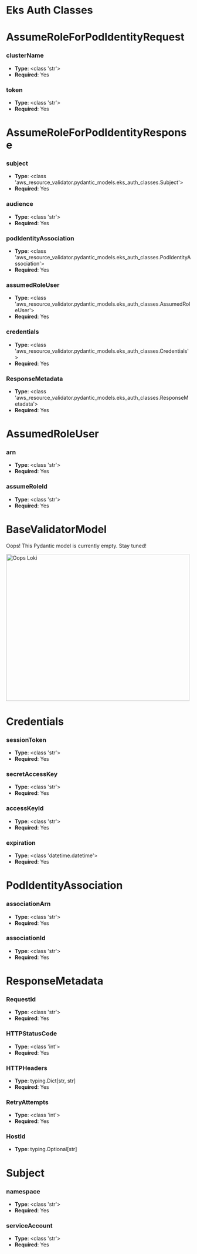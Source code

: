 # Eks Auth Classes

# AssumeRoleForPodIdentityRequest

### clusterName
- **Type**: <class 'str'>
- **Required**: Yes

### token
- **Type**: <class 'str'>
- **Required**: Yes


# AssumeRoleForPodIdentityResponse

### subject
- **Type**: <class 'aws_resource_validator.pydantic_models.eks_auth_classes.Subject'>
- **Required**: Yes

### audience
- **Type**: <class 'str'>
- **Required**: Yes

### podIdentityAssociation
- **Type**: <class 'aws_resource_validator.pydantic_models.eks_auth_classes.PodIdentityAssociation'>
- **Required**: Yes

### assumedRoleUser
- **Type**: <class 'aws_resource_validator.pydantic_models.eks_auth_classes.AssumedRoleUser'>
- **Required**: Yes

### credentials
- **Type**: <class 'aws_resource_validator.pydantic_models.eks_auth_classes.Credentials'>
- **Required**: Yes

### ResponseMetadata
- **Type**: <class 'aws_resource_validator.pydantic_models.eks_auth_classes.ResponseMetadata'>
- **Required**: Yes


# AssumedRoleUser

### arn
- **Type**: <class 'str'>
- **Required**: Yes

### assumeRoleId
- **Type**: <class 'str'>
- **Required**: Yes


# BaseValidatorModel

Oops! This Pydantic model is currently empty. Stay tuned!

<img src="/aws_resource_validator/images/oops_loki.png" width="500" height="400" title="Oops Loki">

# Credentials

### sessionToken
- **Type**: <class 'str'>
- **Required**: Yes

### secretAccessKey
- **Type**: <class 'str'>
- **Required**: Yes

### accessKeyId
- **Type**: <class 'str'>
- **Required**: Yes

### expiration
- **Type**: <class 'datetime.datetime'>
- **Required**: Yes


# PodIdentityAssociation

### associationArn
- **Type**: <class 'str'>
- **Required**: Yes

### associationId
- **Type**: <class 'str'>
- **Required**: Yes


# ResponseMetadata

### RequestId
- **Type**: <class 'str'>
- **Required**: Yes

### HTTPStatusCode
- **Type**: <class 'int'>
- **Required**: Yes

### HTTPHeaders
- **Type**: typing.Dict[str, str]
- **Required**: Yes

### RetryAttempts
- **Type**: <class 'int'>
- **Required**: Yes

### HostId
- **Type**: typing.Optional[str]


# Subject

### namespace
- **Type**: <class 'str'>
- **Required**: Yes

### serviceAccount
- **Type**: <class 'str'>
- **Required**: Yes


